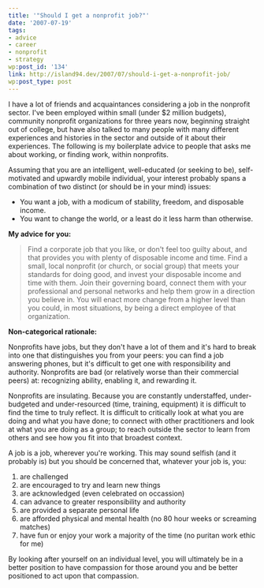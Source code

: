 ```yaml
---
title: '"Should I get a nonprofit job?"'
date: '2007-07-19'
tags:
- advice
- career
- nonprofit
- strategy
wp:post_id: '134'
link: http://island94.dev/2007/07/should-i-get-a-nonprofit-job/
wp:post_type: post
---
```


<p>I have a lot of friends and acquaintances considering a job in the nonprofit sector.  I've been employed within small (under $2 million budgets), community nonprofit organizations for three years now, beginning straight out of college, but have also talked to many people with many different experiences and histories in the sector and outside of it about their experiences.  The following is my boilerplate advice to people that asks me about working, or finding work, within nonprofits.</p>
<p>Assuming that you are an intelligent, well-educated (or seeking to be), self-motivated and upwardly mobile individual, your interest probably spans a combination of two distinct (or should be in your mind) issues:</p>
<ul>
<li>You want a job, with a modicum of stability, freedom, and disposable income.</li>
<li>You want to change the world, or a least do it less harm than otherwise.</li>
</ul>
<p><strong>My advice for you:</strong></p>
<blockquote><p>Find a corporate job that you like, or don't feel too guilty about, and that provides you with plenty of disposable income and time.  Find a small, local nonprofit (or church, or social group) that meets your standards for doing good, and invest your disposable income and time with them.  Join their governing board, connect them with your professional and personal networks and help them grow in a direction you believe in.  You will enact more change from a higher level than you could, in most situations, by being a direct employee of that organization.</p></blockquote>
<p><strong>Non-categorical rationale:</strong></p>
<p>Nonprofits have jobs, but they don't have a lot of them and it's hard to break into one that distinguishes you from your peers: you can find a job answering phones, but it's difficult to get one with responsibility and authority.  Nonprofits are bad (or relatively worse than their commercial peers) at: recognizing ability, enabling it, and rewarding it.</p>
<p>Nonprofits are insulating.  Because you are constantly understaffed, under-budgeted and under-resourced (time, training, equipment) it is difficult to find the time to truly reflect.  It is difficult to critically look at what you are doing and what you have done; to connect with other practitioners and look at what you are doing as a group; to reach outside the sector to learn from others and see how you fit into that broadest context.</p>
<p>A job is a job, wherever you're working.  This may sound selfish (and it probably is) but you should be concerned that, whatever your job is, you:</p>
<ol>
<li>are challenged</li>
<li>are encouraged to try and learn new things</li>
<li>are acknowledged (even celebrated on occassion)</li>
<li>can advance to greater responsibility and authority</li>
<li>are provided a separate personal life</li>
<li>are afforded physical and mental health (no 80 hour weeks or screaming matches)</li>
<li>have fun or enjoy your work a majority of the time (no puritan work ethic for me)</li>
</ol>
<p>By looking after yourself on an individual level, you will ultimately be in a better position to have compassion for those around you and be better positioned to act upon that compassion.</p>
